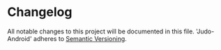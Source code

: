 # Changelog
All notable changes to this project will be documented in this file.
'Judo-Android' adheres to [Semantic Versioning](http://semver.org/).
